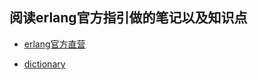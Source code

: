 ## 阅读erlang官方指引做的笔记以及知识点

- [erlang官方直营](https://www.erlang.org/doc/efficiency_guide/introduction.html)


- [dictionary](./../kubernetes/minikubedictionary.md)